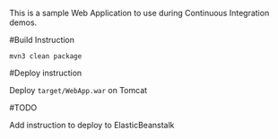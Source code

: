 This is a sample Web Application to use during Continuous Integration demos.

#Build Instruction


```
mvn3 clean package
```



#Deploy instruction

Deploy ```target/WebApp.war``` on Tomcat
 
#TODO
 
Add instruction to deploy to ElasticBeanstalk
